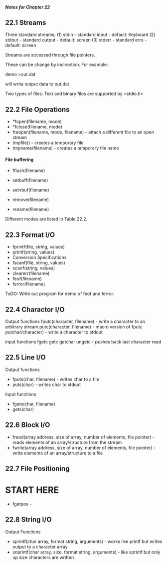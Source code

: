 ##### Notes for Chapter 22


## 22.1  Streams

Three standard streams;
(1) stdin - standard input - default:  Keyboard
(2) stdout - standard output - default: screen
(3) stderr - standard erro - default: screen



Streams are accessed through file pointers.

These can be change by indirection.  For example:

demo >out.dat

will write output data to out.dat

Two types of files: Text and binary files are supported by <stdio.h>

## 22.2  File Operations

* *fopen(filename, mode)
* *fclose(filename, mode)
* freopen(filename, mode, filename) - attach a different file to an open stream
* tmpfile() - creates a temporary file
* tmpname(filename) - creates a temporary file name
#### File buffering
* fflush(filename)
* setbuff(filename)
* setvbuf(filename)

* remove(filename)
* rename(filename)


Different modes are listed in Table 22.2.

## 22.3  Format I/O

* fprintf(file, string, values)
* printf(string, values)
* Conversion Specifications
* fscanf(file, string, values)
* scanf(string, values)
* clearerr(filename)
* feof(filename)
* ferror(filename)

ToDO:  Write out program for demo of feof and ferror.

## 22.4 Charactor I/O

Output functions
fputc(character, filename) - write a character to an arbitrary stream
putc(character, filename) - macro version of fputc
putchar(character) - write a character to stdout

input functions
fgetc
getc
getchar
ungetc - pushes back last character read

## 22.5 Line I/O

Output functions
* fputs(char, filename) - writes char to a file
* puts(char) - writes char to stdout

Input functions
* fgets(char, filename)
* gets(char)

## 22.6 Block I/O

* fread(array address, size of array, number of elements, file pointer) - reads elements of an array/structure from the stream
* fwrite(array address, size of array, number of elements, file pointer) - write elements of an array/structure to a file

## 22.7  File Positioning

# START HERE
* fgetpos -




## 22.8  String I/O

Output Functions
* sprintf(char array, format string, arguments) - works like printf but writes output to a character array
* snprintf(char array, size, format string, arguments) - like sprintf but only up size characters are written










